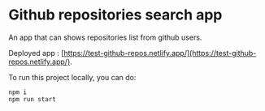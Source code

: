 # Github repositories search app

An app that can shows repositories list from github users.

Deployed app : [https://test-github-repos.netlify.app/](https://test-github-repos.netlify.app/).

To run this project locally, you can do:

```
npm i
npm run start
```
